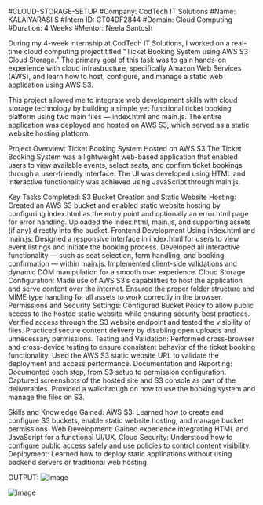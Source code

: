 #CLOUD-STORAGE-SETUP
#Company: CodTech IT Solutions #Name: KALAIYARASI S #Intern ID: CT04DF2844 #Domain: Cloud Computing #Duration: 4 Weeks #Mentor: Neela Santosh

During my 4-week internship at CodTech IT Solutions, I worked on a real-time cloud computing project titled "Ticket Booking System using AWS S3 Cloud Storage." The primary goal of this task was to gain hands-on experience with cloud infrastructure, specifically Amazon Web Services (AWS), and learn how to host, configure, and manage a static web application using AWS S3.

This project allowed me to integrate web development skills with cloud storage technology by building a simple yet functional ticket booking platform using two main files — index.html and main.js. The entire application was deployed and hosted on AWS S3, which served as a static website hosting platform.

Project Overview: Ticket Booking System Hosted on AWS S3 The Ticket Booking System was a lightweight web-based application that enabled users to view available events, select seats, and confirm ticket bookings through a user-friendly interface. The UI was developed using HTML and interactive functionality was achieved using JavaScript through main.js.

Key Tasks Completed: S3 Bucket Creation and Static Website Hosting: Created an AWS S3 bucket and enabled static website hosting by configuring index.html as the entry point and optionally an error.html page for error handling. Uploaded the index.html, main.js, and supporting assets (if any) directly into the bucket. Frontend Development Using index.html and main.js: Designed a responsive interface in index.html for users to view event listings and initiate the booking process. Developed all interactive functionality — such as seat selection, form handling, and booking confirmation — within main.js. Implemented client-side validations and dynamic DOM manipulation for a smooth user experience. Cloud Storage Configuration: Made use of AWS S3’s capabilities to host the application and serve content over the internet. Ensured the proper folder structure and MIME type handling for all assets to work correctly in the browser. Permissions and Security Settings: Configured Bucket Policy to allow public access to the hosted static website while ensuring security best practices. Verified access through the S3 website endpoint and tested the visibility of files. Practiced secure content delivery by disabling open uploads and unnecessary permissions. Testing and Validation: Performed cross-browser and cross-device testing to ensure consistent behavior of the ticket booking functionality. Used the AWS S3 static website URL to validate the deployment and access performance. Documentation and Reporting: Documented each step, from S3 setup to permission configuration. Captured screenshots of the hosted site and S3 console as part of the deliverables. Provided a walkthrough on how to use the booking system and manage the files on S3.

Skills and Knowledge Gained: AWS S3: Learned how to create and configure S3 buckets, enable static website hosting, and manage bucket permissions. Web Development: Gained experience integrating HTML and JavaScript for a functional UI/UX. Cloud Security: Understood how to configure public access safely and use policies to control content visibility. Deployment: Learned how to deploy static applications without using backend servers or traditional web hosting.

OUTPUT:
![image](https://github.com/user-attachments/assets/63b2c7ab-7548-4223-a53f-c7d022cd0b9b)

![image](https://github.com/user-attachments/assets/2acaf53e-d174-4344-b9f1-7404087e1754)


